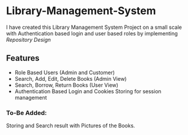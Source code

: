 # Library-Management-System

I have created this Library Management System Project on a small scale with Authentication based login and user based roles by implementing _Repository Design_

## Features
- Role Based Users (Admin and Customer)
- Search, Add, Edit, Delete Books (Admin View)
- Search, Borrow, Return Books (User View)
- Authentication Based Login and Cookies Storing for session management

### To-Be Added:
Storing and Search result with Pictures of the Books.
